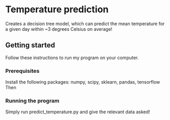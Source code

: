 # Temperature prediction

Creates a decision tree model, which can predict the mean temperature for a given day within ~3 degrees Celsius on average!


## Getting started

Follow these instructions to run my program on your computer.

### Prerequisites
Install the following packages: numpy, scipy, sklearn, pandas, tensorflow
Then 

### Running the program
Simply run predict_temperature.py and give the relevant data asked!
